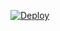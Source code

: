 [![Deploy](https://www.herokucdn.com/deploy/button.svg)](https://heroku.com/deploy?template=https://github.com/Ultimate190/vespa)
